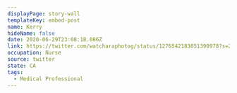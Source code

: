 ```yaml
---
displayPage: story-wall
templateKey: embed-post
name: Kerry
hideName: false
date: 2020-06-29T23:08:18.086Z
link: https://twitter.com/watcharaphotog/status/1276542183051390978?s=20
occupation: Nurse
source: twitter
state: CA
tags:
  - Medical Professional
---
```

